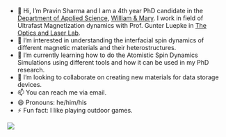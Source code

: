 - 👋 Hi, I’m Pravin Sharma and I am a 4th year PhD candidate in the [Department of Applied Science](https://wm.edu/as/appliedscience), [William & Mary](https://wm.edu). I work in field of Ultrafast Magnetization dynamics with Prof. Gunter Luepke in [The Optics and Laser Lab](https://sites.google.com/email.wm.edu/opticsandlaserlab/home).  
- 👀 I’m interested in understanding the interfacial spin dynamics of different magnetic materials and their heterostructures.
- 🌱 I’m currently learning how to do the Atomistic Spin Dynamics Simulations using different tools and how it can be used in my PhD research.
- 💞️ I’m looking to collaborate on creating new materials for data storage devices.
- 📫 You can reach me via email.
- 😄 Pronouns: he/him/his
- ⚡ Fun fact: I like playing outdoor games.

![](https://komarev.com/ghpvc/?username=pravins02style=flat-square)
<!---
pravins02/pravins02 is a ✨ special ✨ repository because its `README.md` (this file) appears on your GitHub profile.
You can click the Preview link to take a look at your changes.
--->
